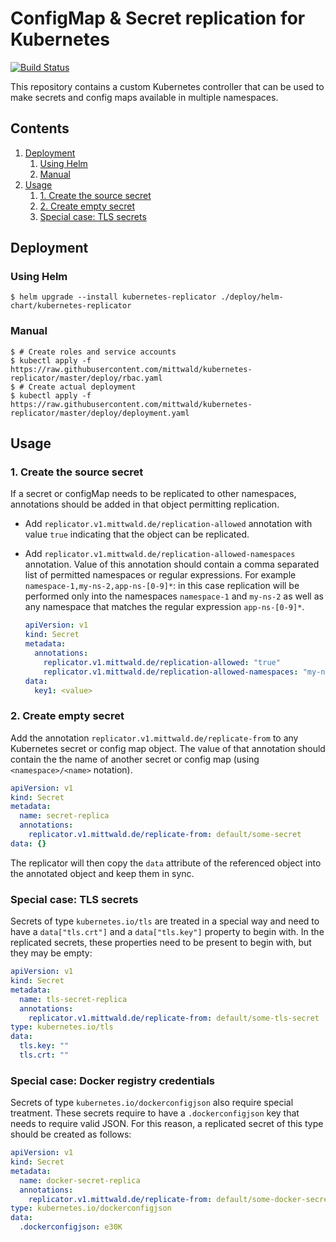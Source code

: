 # ConfigMap & Secret replication for Kubernetes

[![Build Status](https://travis-ci.org/mittwald/kubernetes-replicator.svg?branch=master)](https://travis-ci.org/mittwald/kubernetes-replicator)

This repository contains a custom Kubernetes controller that can be used to make
secrets and config maps available in multiple namespaces.

## Contents

1. [Deployment](#deployment)
    1. [Using Helm](#using-helm)
    1. [Manual](#manual)
1. [Usage](#usage)
    1. [1. Create the source secret](#1-create-the-source-secret)
    1. [2. Create empty secret](#2-create-empty-secret)
    1. [Special case: TLS secrets](#special-case-tls-secrets)

## Deployment

### Using Helm

```shellsession
$ helm upgrade --install kubernetes-replicator ./deploy/helm-chart/kubernetes-replicator
```

### Manual

```shellsession
$ # Create roles and service accounts
$ kubectl apply -f https://raw.githubusercontent.com/mittwald/kubernetes-replicator/master/deploy/rbac.yaml
$ # Create actual deployment
$ kubectl apply -f https://raw.githubusercontent.com/mittwald/kubernetes-replicator/master/deploy/deployment.yaml
```

## Usage

### 1. Create the source secret

If a secret or configMap needs to be replicated to other namespaces, annotations should be added in that object permitting replication.
 
  - Add `replicator.v1.mittwald.de/replication-allowed` annotation with value `true` indicating that the object can be replicated.
  - Add `replicator.v1.mittwald.de/replication-allowed-namespaces` annotation. Value of this annotation should contain a comma separated list of permitted namespaces or regular expressions. For example `namespace-1,my-ns-2,app-ns-[0-9]*`: in this case replication will be performed only into the namespaces `namespace-1` and `my-ns-2` as well as any namespace that matches the regular expression `app-ns-[0-9]*`.

    ```yaml
    apiVersion: v1
    kind: Secret
    metadata:
      annotations:
        replicator.v1.mittwald.de/replication-allowed: "true"
        replicator.v1.mittwald.de/replication-allowed-namespaces: "my-ns-1,namespace-[0-9]*"
    data:
      key1: <value>
    ```

### 2. Create empty secret

Add the annotation `replicator.v1.mittwald.de/replicate-from` to any Kubernetes secret or config map object. The value of that annotation should contain the the name of another secret or config map (using `<namespace>/<name>` notation).

```yaml
apiVersion: v1
kind: Secret
metadata:
  name: secret-replica
  annotations:
    replicator.v1.mittwald.de/replicate-from: default/some-secret
data: {}
```

The replicator will then copy the `data` attribute of the referenced object into the annotated object and keep them in sync.   

### Special case: TLS secrets

Secrets of type `kubernetes.io/tls` are treated in a special way and need to have a `data["tls.crt"]` and a `data["tls.key"]` property to begin with. In the replicated secrets, these properties need to be present to begin with, but they may be empty:

```yaml
apiVersion: v1
kind: Secret
metadata:
  name: tls-secret-replica
  annotations:
    replicator.v1.mittwald.de/replicate-from: default/some-tls-secret
type: kubernetes.io/tls
data:
  tls.key: ""
  tls.crt: ""
```

### Special case: Docker registry credentials

Secrets of type `kubernetes.io/dockerconfigjson` also require special treatment. These secrets require to have a `.dockerconfigjson` key that needs to require valid JSON. For this reason, a replicated secret of this type should be created as follows:

```yaml
apiVersion: v1
kind: Secret
metadata:
  name: docker-secret-replica
  annotations:
    replicator.v1.mittwald.de/replicate-from: default/some-docker-secret
type: kubernetes.io/dockerconfigjson
data:
  .dockerconfigjson: e30K
```